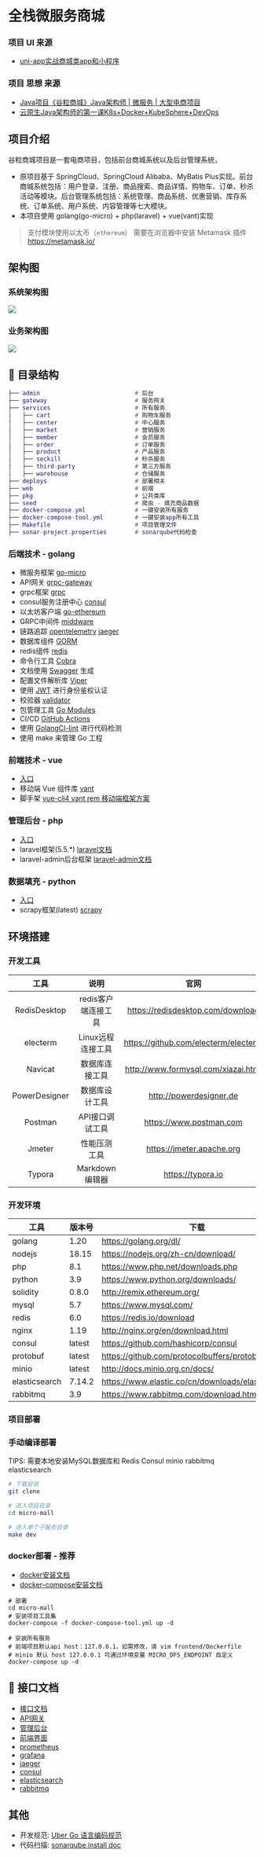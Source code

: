 # 全栈微服务商城

### 项目 UI 来源 
- [uni-app实战商城类app和小程序](https://study.163.com/course/introduction/1209401825.htm)
### 项目 思想 来源 
- [Java项目《谷粒商城》Java架构师 | 微服务 | 大型电商项目](https://www.bilibili.com/video/BV1np4y1C7Yf)
- [云原生Java架构师的第一课K8s+Docker+KubeSphere+DevOps](https://www.bilibili.com/video/BV13Q4y1C7hS)

## 项目介绍

谷粒商城项目是一套电商项目，包括前台商城系统以及后台管理系统，
- 原项目基于 SpringCloud、SpringCloud Alibaba、MyBatis Plus实现。前台商城系统包括：用户登录、注册、商品搜索、商品详情、购物车、订单、秒杀活动等模块。后台管理系统包括：系统管理、商品系统、优惠营销、库存系统、订单系统、用户系统、内容管理等七大模块。
- 本项目使用 golang(go-micro) + php(laravel) + vue(vant)实现

> 支付模块使用以太币（`ethereum`） 需要在浏览器中安装 Metamask 插件 https://metamask.io/

## 架构图

### 系统架构图

![](./assets/static/system.jpg)

### 业务架构图

![](./assets/static/app.png)

## 📗 目录结构

```lua
├── admin                           # 后台
├── gateway                         # 服务网关
├── services                        # 所有服务
│   ├── cart                        # 购物车服务
│   ├── center                      # 中心服务
│   ├── market                      # 营销服务
│   ├── member                      # 会员服务
│   ├── order                       # 订单服务
│   ├── product                     # 产品服务
│   ├── seckill                     # 秒杀服务
│   ├── third-party                 # 第三方服务
│   ├── warehouse                   # 仓储服务
├── deploys                         # 部署相关
├── web                             # 前端
├── pkg                             # 公共类库
├── seed                            # 爬虫 - 填充商品数据
├── docker-compose.yml              # 一键安装所有服务
├── docker-compose-tool.yml         # 一键安装app所有工具
├── Makefile                        # 项目管理文件
├── sonar-project.properties        # sonarqube代码检查
```

### 后端技术 - golang

- 微服务框架 [go-micro](https://github.com/asim/go-micro)
- API网关 [grpc-gateway](https://github.com/grpc-ecosystem/grpc-gateway)
- grpc框架 [grpc](https://google.golang.org/grpc)
- consul服务注册中心 [consul](https://github.com/hashicorp/consul)
- 以太坊客户端 [go-ethereum](https://github.com/ethereum/go-ethereum)
- GRPC中间件 [middware](https://github.com/grpc-ecosystem/go-grpc-middleware) 
- 链路追踪 [opentelemetry](https://github.com/open-telemetry/opentelemetry-go)
  [jaeger](https://github.com/jaegertracing/jaeger)
- 数据库组件 [GORM](https://gorm.io)
- redis组件 [redis](https://github.com/go-redis/redis)
- 命令行工具 [Cobra](https://github.com/spf13/cobra)
- 文档使用 [Swagger](https://swagger.io/) 生成
- 配置文件解析库 [Viper](https://github.com/spf13/viper)
- 使用 [JWT](https://jwt.io/) 进行身份鉴权认证
- 校验器 [validator](https://github.com/envoyproxy/protoc-gen-validate)
- 包管理工具 [Go Modules](https://github.com/golang/go/wiki/Modules)
- CI/CD [GitHub Actions](https://github.com/actions)
- 使用 [GolangCI-lint](https://golangci.com/) 进行代码检测
- 使用 make 来管理 Go 工程

### 前端技术 - vue
- [入口](./web1111)
- 移动端 Vue 组件库 [vant](https://youzan.github.io/vant/#/zh-CN/)
- 脚手架 [vue-cli4 vant rem 移动端框架方案](https://github.com/sunniejs/vue-h5-template)

### 管理后台 - php
- [入口](./admin)
- laravel框架(5.5.*) [laravel文档](https://learnku.com/docs/laravel/5.5/installation/1282)
- laravel-admin后台框架 [laravel-admin文档](https://laravel-admin.org/)

### 数据填充 - python
- [入口](./seed)
- scrapy框架(latest) [scrapy](https://www.osgeo.cn/scrapy/)

## 环境搭建

### 开发工具

|     工具       |        说明         |                      官网                       |
| :-----------: | :-----------------: | :---------------------------------------------: |
| RedisDesktop  | redis客户端连接工具 |        https://redisdesktop.com/download        |
|    electerm   |  Linux远程连接工具  | https://github.com/electerm/electerm            |
|    Navicat    |   数据库连接工具    |       http://www.formysql.com/xiazai.html       |
| PowerDesigner |   数据库设计工具    |             http://powerdesigner.de             |
|    Postman    |   API接口调试工具   |             https://www.postman.com             |
|    Jmeter     |    性能压测工具     |            https://jmeter.apache.org            |
|    Typora     |   Markdown编辑器   |                https://typora.io                |

### 开发环境

| 工具           | 版本号    | 下载                                                           |
| ------------- |--------| ------------------------------------------------------------ |
| golang        | 1.20   | https://golang.org/dl/                                       |
| nodejs        | 18.15  | https://nodejs.org/zh-cn/download/                           |
| php           | 8.1    | https://www.php.net/downloads.php                            |
| python        | 3.9    | https://www.python.org/downloads/                            |
| solidity      | 0.8.0  | http://remix.ethereum.org/                                   |
| mysql         | 5.7    | https://www.mysql.com/                                       |
| redis         | 6.0    | https://redis.io/download                                    |
| nginx         | 1.19   | http://nginx.org/en/download.html                            |
| consul        | latest | https://github.com/hashicorp/consul                          |
| protobuf      | latest | https://github.com/protocolbuffers/protobuf                  |
| minio         | latest | http://docs.minio.org.cn/docs/                               |
| elasticsearch | 7.14.2 | https://www.elastic.co/cn/downloads/elasticsearch            |
| rabbitmq      | 3.9    | https://www.rabbitmq.com/download.html                       |

### 项目部署

### 手动编译部署

TIPS: 需要本地安装MySQL数据库和 Redis Consul minio rabbitmq elasticsearch
```bash
# 下载安装
git clone 

# 进入项目目录
cd micro-mall

# 进入单个子服务目录
make dev 
```

### docker部署 - 推荐
- [docker安装文档](https://docs.docker.com/engine/install/)
- [docker-compose安装文档](https://docs.docker.com/compose/install/)

```shell
# 部署
cd micro-mall
# 安装项目工具集
docker-compose -f docker-compose-tool.yml up -d

# 安装所有服务
# 前端项目默认api host：127.0.0.1，如需修改，请 vim frontend/Dockerfile
# minio 默认 host 127.0.0.1 可通过环境变量 MICRO_DFS_ENDPOINT 自定义
docker-compose up -d
```

## 📝 接口文档

- [接口文档](http://127.0.0.1:9520/swagger/index.html)
- [API网关](http://127.0.0.1:9520)
- [管理后台](http://127.0.0.1:8000)
- [前端界面](http://127.0.0.1)
- [prometheus](http://127.0.0.1:9090)
- [grafana](http://127.0.0.1:3000)
- [jaeger](http://127.0.0.1:16686)
- [consul](http://127.0.0.1:8500)
- [elasticsearch](http://127.0.0.1:9200)
- [rabbitmq](http://127.0.0.1:15672)


## 其他

- 开发规范: [Uber Go 语言编码规范](https://github.com/xxjwxc/uber_go_guide_cn)
- 代码扫描: [sonarqube install doc](https://docs.sonarqube.org/latest/setup/install-server/)